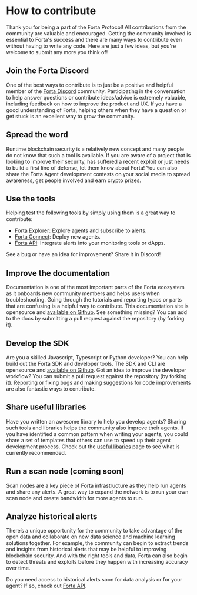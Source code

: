 # How to contribute

Thank you for being a part of the Forta Protocol! All contributions from the community are valuable and encouraged. Getting the community involved is essential to Forta's success and there are many ways to contribute even without having to write any code. Here are just a few ideas, but you're welcome to submit any more you think of!

## Join the Forta Discord

One of the best ways to contribute is to just be a positive and helpful member of the [Forta Discord](https://discord.gg/DUju5Dh4J9) community. Participating in the conversation to help answer questions or contribute ideas/advice is extremely valuable, including feedback on how to improve the product and UX. If you have a good understanding of Forta, helping others when they have a question or get stuck is an excellent way to grow the community.

## Spread the word

Runtime blockchain security is a relatively new concept and many people do not know that such a tool is available. If you are aware of a project that is looking to improve their security, has suffered a recent exploit or just needs to build a first line of defense, let them know about Forta! You can also share the Forta Agent development contests on your social media to spread awareness, get people involved and earn crypto prizes.

## Use the tools

Helping test the following tools by simply using them is a great way to contribute:

* [Forta Explorer](https://explorer.forta.network/): Explore agents and subscribe to alerts.
* [Forta Connect](https://connect.forta.network/): Deploy new agents.
* [Forta API](api.md): Integrate alerts into your monitoring tools or dApps.

See a bug or have an idea for improvement? Share it in Discord!

## Improve the documentation

Documentation is one of the most important parts of the Forta ecosystem as it onboards new community members and helps users when troubleshooting. Going through the tutorials and reporting typos or parts that are confusing is a helpful way to contribute. This documentation site is opensource and [available on Github](https://github.com/forta-protocol/docs). See something missing? You can add to the docs by submitting a pull request against the repository (by forking it).

## Develop the SDK

Are you a skilled Javascript, Typescript or Python developer? You can help build out the Forta SDK and developer tools. The SDK and CLI are opensource and [available on Github](https://github.com/forta-protocol/forta-agent-sdk). Got an idea to improve the developer workflow? You can submit a pull request against the repository (by forking it). Reporting or fixing bugs and making suggestions for code improvements are also fantastic ways to contribute.

## Share useful libraries

Have you written an awesome library to help you develop agents? Sharing such tools and libraries helps the community also improve their agents. If you have identified a common pattern when writing your agents, you could share a set of templates that others can use to speed up their agent development process. Check out the [useful libaries](useful-libraries.md) page to see what is currently recommended.

## Run a scan node (coming soon)

Scan nodes are a key piece of Forta infrastructure as they help run agents and share any alerts. A great way to expand the network is to run your own scan node and create bandwidth for more agents to run.

## Analyze historical alerts

There’s a unique opportunity for the community to take advantage of the open data and collaborate on new data science and machine learning solutions together. For example, the community can begin to extract trends and insights from historical alerts that may be helpful to improving blockchain security. And with the right tools and data, Forta can also begin to detect threats and exploits before they happen with increasing accuracy over time.

Do you need access to historical alerts soon for data analysis or for your agent? If so, check out [Forta API](api.md).

